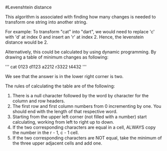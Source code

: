 #Levenshtein distance

This algorithm is associated with finding how many
changes is needed to transform one string into another
string.

For example: To transform "cat" into "dart", we would
need to replace 'c' with 'd' at index 0 and insert an
'r' at index 2. Hence, the levenstein distance would
be 2.

Alternatively, this could be calculated by using
dynamic programming. By drawing a table of minimum
changes as following:

'''
  cat
 0123
d1123
a2212
r3322
t4432
'''

We see that the answer is in the lower right corner
is two.

The rules of calculating the table are of the following:

1. There is a null character followed by the word by character for the column and row headers.
2. The first row and first column numbers from 0 incrementing by one. You should end with the length of that respective word.
3. Starting from the upper left corner (not filled with a number) start calculating, working from left to right up to down.
4. If the two corresponding characters are equal in a cell, ALWAYS copy the number in the r - 1, c - 1 cell.
5. If the two corresponding characters are NOT equal, take the minimum of the three upper adjacent cells and add one. 
